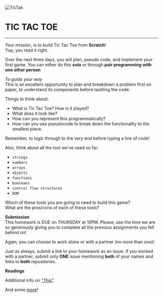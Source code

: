 ![TicTak](http://tshirtgroove.com/wp-content/uploads/2010/05/think-outside-the-box-tic-tac-toe-tshirt1.jpg)
# TIC TAC TOE
--------
Your mission, is to build Tic Tac Toe from **Scratch**!</br>
Yup, you read it right.</br>

Over the next three days, you will plan, pseudo code, and implement your first game. You can either do this **solo** or through **pair programming with one other person**</br>

_To guide your way_ </br>
This is an excellent opportunity to plan and breakdown a problem first on paper, to understand its components before tackling the code.

Things to think about: </br>
- What is Tic Tac Toe? How is it played?
- What does it look like?
- How can you represent this programmatically?
- How can you use pseudocode to break down the functionality to the smallest piece.

Remember, to logic through to the very end before typing a line of code! </br>

Also, think about all the tool we've used so far:</br>
- `strings`
- `numbers`
- `arrays`
- `objects`
- `functions`
- `booleans`
- `control flow structures`
- `DOM`

Which of these tools you are going to need to build this game? </br>
What are the pros/cons of each of these tools? </br>

**Submission**</br>
This homework is DUE on THURSDAY at 10PM. Please, use the time we are so generously giving you to complete all the previous assignments you fell behind on!

Again, you can choose to work alone or with a partner (no more than one)!

Just as always, submit a link to your homework as an issue. If you worked with a partner, submit only **ONE** issue mentioning **both** of your names and links to **both** repositories.

**Readings**</br>

Additional info on <a href="https://developer.mozilla.org/en-US/docs/Web/JavaScript/Reference/Operators/this">"This"</a>.

And some <a href="https://rainsoft.io/gentle-explanation-of-this-in-javascript/">more</a>!
